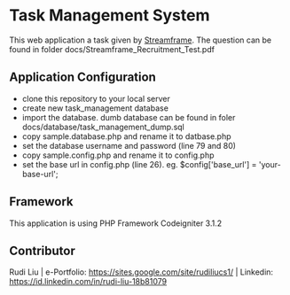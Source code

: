 
# Task Management System
This web application a task given by [Streamframe](https://www.streamframe.com/).
The question can be found in folder docs/Streamframe_Recruitment_Test.pdf


## Application Configuration
* clone this repository to your local server
* create new task_management database
* import the database. dumb database can be found in foler docs/database/task_management_dump.sql
* copy sample.database.php and rename it to datbase.php
* set the database username and password (line 79 and 80)
* copy sample.config.php and rename it to config.php
* set the base url in config.php (line 26). eg. $config['base_url'] = 'your-base-url';

## Framework
This application is using PHP Framework Codeigniter 3.1.2

## Contributor
Rudi Liu | e-Portfolio: https://sites.google.com/site/rudiliucs1/ | Linkedin: https://id.linkedin.com/in/rudi-liu-18b81079






